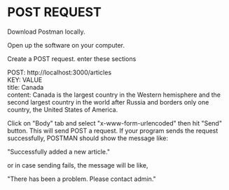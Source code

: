 POST REQUEST
===

Download Postman locally.

Open up the software on your computer.

Create a POST request. enter these sections

POST: http://localhost:3000/articles  
KEY: VALUE  
title: Canada  
content: Canada is the largest country in the Western hemisphere and the second largest country in the world after Russia and borders only one country, the United States of America.

Click on "Body" tab and select "x-www-form-urlencoded" then hit "Send" button. This will send POST a request. If your program sends the request successfully, POSTMAN should show the message like:

"Successfully added a new article."

or in case sending fails, the message will be like,

"There has been a problem. Please contact admin."